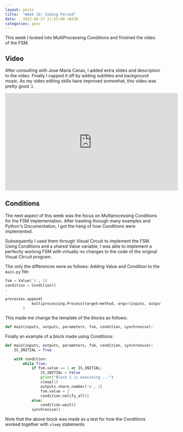 ```yaml
---
layout: posts
title:  "Week 10: Coding Period"
date:   2022-08-27 21:55:00 +0530
categories: gsoc
---
```


This week I looked into MultiProcessing Conditions and finished the video of the FSM. 

## Video

After consulting with Jose Maria Canas, I added extra slides and description to the video. Finally I capped it off by adding subtitles and background music. As my video editing skills have improved somewhat, this video was pretty good :).

<iframe width="560" height="315" src="https://www.youtube.com/embed/AtYmeD9ojUo" title="YouTube video player" frameborder="0" allow="accelerometer; autoplay; clipboard-write; encrypted-media; gyroscope; picture-in-picture" allowfullscreen></iframe>

## Conditions

The next aspect of this week was the focus on Multiprocessing Conditions for the FSM implementation. After trawling through many examples and Python's Documentation, I got the hang of how Conditions were implemented. 

Subsequently I used them through Visual Circuit to implement the FSM. Using Conditions and a shared Value variable, I was able to implement a perfectly working FSM with virtually no changes to the code of the original Visual Circuit program.

The only the differences were as follows:
Adding Value and Condition to the `main.py` file:
```python
fsm = Value('i', 1)
condition = Condition()
.
.
processes.append(
            multiprocessing.Process(target=method, args=(inputs, outputs, parameters, fsm, condition, Synchronise(1 / (freq if freq != 0 else 30))))
        )
```  

This made me change the template of the blocks as follows:
```python
def main(inputs, outputs, parameters, fsm, condition, synchronise):
```

Finally an example of a block made using Conditions:
```python
def main(inputs, outputs, parameters, fsm, condition, synchronise):
    IS_INITIAL = True

    with condition:
        while True:
            if fsm.value == 1 or IS_INITIAL:
                IS_INITIAL = False
                print("Block 1 is executing ...")
                sleep(1)
                outputs.share_number('o', 2)
                fsm.value = 2
                condition.notify_all()
            else:
                condition.wait()
            synchronise()
```

Note that the above block was made as a test for how the Conditions worked together with `sleep` statements